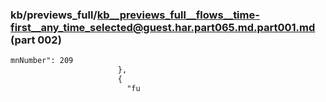 ### kb/previews_full/kb__previews_full__flows__time-first__any_time_selected@guest.har.part065.md.part001.md (part 002)

```md
mnNumber": 209
                        },
                        {
                          "fu
```

```
